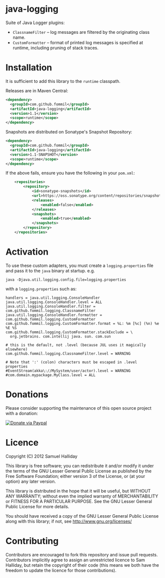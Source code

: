 java-logging
============

Suite of Java Logger plugins:

* `ClassnameFilter` – log messages are filtered by the originating class name.
* `CustomFormatter` – format of printed log messages is specified at runtime, including pruning of stack traces.


Installation
============

It is sufficient to add this library to the `runtime` classpath.

Releases are in Maven Central:

```xml
<dependency>
  <groupId>com.github.fommil</groupId>
  <artifactId>java-logging</artifactId>
  <version>1.1</version>
  <scope>runtime</scope>
</dependency>
```

Snapshots are distributed on Sonatype's Snapshot Repository:

```xml
<dependency>
  <groupId>com.github.fommil</groupId>
  <artifactId>java-logging</artifactId>
  <version>1.1-SNAPSHOT</version>
  <scope>runtime</scope>
</dependency>
```

If the above fails, ensure you have the following in your `pom.xml`:

```xml
    <repositories>
        <repository>
            <id>sonatype-snapshots</id>
            <url>https://oss.sonatype.org/content/repositories/snapshots/</url>
            <releases>
                <enabled>false</enabled>
            </releases>
            <snapshots>
                <enabled>true</enabled>
            </snapshots>
        </repository>
    </repositories>
```


Activation
==========

To use these custom adapters, you must create
a `logging.properties` file and pass it to the `java` binary at startup. e.g.

```
java -Djava.util.logging.config.file=logging.properties
```

with a `logging.properties` such as:

```
handlers = java.util.logging.ConsoleHandler
java.util.logging.ConsoleHandler.level = ALL
java.util.logging.ConsoleHandler.filter = com.github.fommil.logging.ClassnameFilter
java.util.logging.ConsoleHandler.formatter = com.github.fommil.logging.CustomFormatter
com.github.fommil.logging.CustomFormatter.format = %L: %m [%c] (%n) %e %E %S
com.github.fommil.logging.CustomFormatter.stackExclude = \
  org.jetbrains. com.intellij java. sun. com.sun

# this is the default, not .level (because JUL uses it magically elsewhere)
com.github.fommil.logging.ClassnameFilter.level = WARNING

# Note that ':' (colon) characters must be escaped in .level properties
#EventStream(akka\://MySystem/user/actor).level = WARNING
#com.domain.mypackage.MyClass.level = ALL
```

Donations
=========

Please consider supporting the maintenance of this open source project with a donation:

[![Donate via Paypal](https://www.paypal.com/en_US/i/btn/btn_donateCC_LG.gif)](https://www.paypal.com/cgi-bin/webscr?cmd=_donations&business=B2HW5ATB8C3QW&lc=GB&item_name=java-logging&currency_code=GBP&bn=PP%2dDonationsBF%3abtn_donateCC_LG%2egif%3aNonHosted)

Licence
=======

Copyright (C) 2012 Samuel Halliday

This library is free software; you can redistribute it and/or modify
it under the terms of the GNU Lesser General Public License as published
by the Free Software Foundation; either version 3 of the License, or
(at your option) any later version.

This library is distributed in the hope that it will be useful, but
WITHOUT ANY WARRANTY; without even the implied warranty of MERCHANTABILITY
or FITNESS FOR A PARTICULAR PURPOSE. See the GNU Lesser General Public
License for more details.

You should have received a copy of the GNU Lesser General Public License
along with this library; if not, see http://www.gnu.org/licenses/

Contributing
============

Contributors are encouraged to fork this repository and issue pull
requests. Contributors implicitly agree to assign an unrestricted licence
to Sam Halliday, but retain the copyright of their code (this means
we both have the freedom to update the licence for those contributions).

